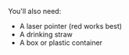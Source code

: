 You'll also need:

- A laser pointer (red works best)
- A drinking straw
- A box or plastic container
